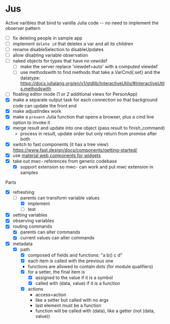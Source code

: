 # Jus
Active varibles that bind to vanilla Julia code -- no need to implement the observer pattern

- [ ] fix deleting people in sample app
- [ ] implement `delete id` that deletes a var and all its children
- [ ] rename disableSelection to disableUpdates
- [ ] allow disabling variable observation
- [ ] naked objects for types that have no vewidef
  - [ ] make the server replace 'viewdef=auto' with a computed viewdef
  - [ ] use methodswith to find methods that take a VarCmd{:set} and the datatype:
        https://docs.julialang.org/en/v1/stdlib/InteractiveUtils/#InteractiveUtils.methodswith
- [ ] floating editor mode (1 or 2 additional views for PersonApp)
- [X] make a separate output task for each connection so that background code can update the front end
- [X] make adjustIndex work
- [X] make a `present` Julia function that opens a browser, plus a cmd line option to invoke it
- [X] merge result and update into one object (pass result to finish_command)
  - process in result, update order but only return from promise after both
- [X] switch to fast components (it has a tree view):
      https://www.fast.design/docs/components/getting-started/
- [X] use [material web components for widgets](https://github.com/material-components/material-web)
- [X] take out mwc- references from generic codebase
  - [X] support extension so mwc- can work and put mwc extension in samples

Parts

- [X] refreshing
  - [ ] parents can transform variable values
    - [X] implement
    - [ ] test
- [X] setting variables
- [X] observing variables
- [X] routing commands
  - [X] parents can alter commands
  - [X] current values can alter commands
- [X] metadata
  - [X] path
    - [X] composed of fields and functions: "a b() c d"
    - [X] each item is called with the previous one
    - functions are allowed to contain dots (for module qualifiers)
    - [X] for a setter, the final item is
      - [X] assigned to the value if it is a symbol
      - [X] called with (data, value) if it is a function
    - [X] actions
      - access=action
      - like a setter but called with no args
      - last element must be a function
      - function will be called with (data), like a getter (not (data, value))
